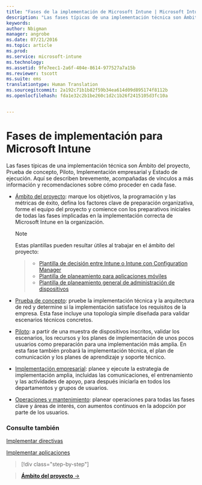 ```yaml
---
title: "Fases de la implementación de Microsoft Intune | Microsoft Intune"
description: "Las fases típicas de una implementación técnica son Ámbito del proyecto, Prueba de concepto, Piloto, Implementación empresarial y Estado de ejecución."
keywords: 
author: Nbigman
manager: angrobe
ms.date: 07/21/2016
ms.topic: article
ms.prod: 
ms.service: microsoft-intune
ms.technology: 
ms.assetid: 9fe7eec1-2a6f-404e-8614-977527a7a15b
ms.reviewer: tscott
ms.suite: ems
translationtype: Human Translation
ms.sourcegitcommit: 2a192c71b1b82f59b34ea614d09d895174f8112b
ms.openlocfilehash: fda1e32c2b1be260c1d2c1b26f2415105d3fc10a


---
```



# Fases de implementación para Microsoft Intune
Las fases típicas de una implementación técnica son Ámbito del proyecto, Prueba de concepto, Piloto, Implementación empresarial y Estado de ejecución. Aquí se describen brevemente, acompañadas de vínculos a más información y recomendaciones sobre cómo proceder en cada fase.

-   [Ámbito del proyecto](project-scope.md): marque los objetivos, la programación y las métricas de éxito, defina los factores clave de preparación organizativa, forme el equipo del proyecto y comience con los preparativos iniciales de todas las fases implicadas en la implementación correcta de Microsoft Intune en la organización.
     > [!NOTE]           
       Estas plantillas pueden resultar útiles al trabajar en el ámbito del proyecto:

    >- [Plantilla de decisión entre Intune o Intune con Configuration Manager](https://gallery.technet.microsoft.com/Intune-or-Intune-with-900e8a78)
    >- [Plantilla de planeamiento para aplicaciones móviles](https://gallery.technet.microsoft.com/Mobile-app-planning-18689d59)
    >- [Plantilla de planeamiento general de administración de dispositivos](https://gallery.technet.microsoft.com/General-device-management-334c3792)


-   [Prueba de concepto](proof-of-concept.md): pruebe la implementación técnica y la arquitectura de red y determine si la implementación satisface los requisitos de la empresa. Esta fase incluye una topología simple diseñada para validar escenarios técnicos concretos.  

-   [Piloto](pilot.md): a partir de una muestra de dispositivos inscritos, validar los escenarios, los recursos y los planes de implementación de unos pocos usuarios como preparación para una implementación más amplia.  En esta fase también probará la implementación técnica, el plan de comunicación y los planes de aprendizaje y soporte técnico.
-   [Implementación empresarial](enterprise-rollout.md): planee y ejecute la estrategia de implementación amplia, incluidas las comunicaciones, el entrenamiento y las actividades de apoyo, para después iniciarla en todos los departamentos y grupos de usuarios.

-   [Operaciones y mantenimiento](operations-and-maintenance.md): planear operaciones para todas las fases clave y áreas de interés, con aumentos continuos en la adopción por parte de los usuarios.

### Consulte también

[Implementar directivas](policy-rollout.md)

[Implementar aplicaciones](application-rollout.md)


<!--
These should be linked to topics in the plan & design section once it is back in the TOC
## Rolling out policies and apps
These topics will help you plan for the rollout of new policies and apps:
-   **[Roll out policies](policy-rollout.md)**

-   **[Roll out apps](application-rollout.md)**
-->


>[!div class="step-by-step"]

>[**Ámbito del proyecto** &rarr;](project-scope.md)  



<!--HONumber=Jul16_HO4-->


